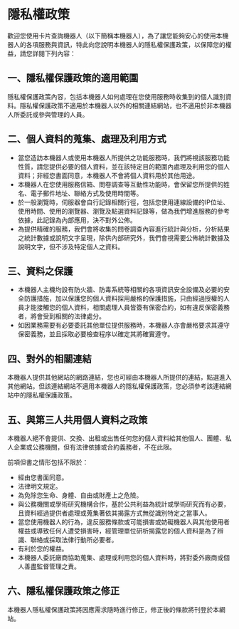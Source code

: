 # 隱私權政策

歡迎您使用卡片查詢機器人（以下簡稱本機器人），為了讓您能夠安心的使用本機器人的各項服務與資訊，特此向您說明本機器人的隱私權保護政策，以保障您的權益，請您詳閱下列內容：

## 一、隱私權保護政策的適用範圍  

隱私權保護政策內容，包括本機器人如何處理在您使用服務時收集到的個人識別資料。隱私權保護政策不適用於本機器人以外的相關連結網站，也不適用於非本機器人所委託或參與管理的人員。

## 二、個人資料的蒐集、處理及利用方式

* 當您造訪本機器人或使用本機器人所提供之功能服務時，我們將視該服務功能性質，請您提供必要的個人資料，並在該特定目的範圍內處理及利用您的個人資料；非經您書面同意，本機器人不會將個人資料用於其他用途。
* 本機器人在您使用服務信箱、問卷調查等互動性功能時，會保留您所提供的姓名、電子郵件地址、聯絡方式及使用時間等。
* 於一般瀏覽時，伺服器會自行記錄相關行徑，包括您使用連線設備的IP位址、使用時間、使用的瀏覽器、瀏覽及點選資料記錄等，做為我們增進服務的參考依據，此記錄為內部應用，決不對外公佈。
* 為提供精確的服務，我們會將收集的問卷調查內容進行統計與分析，分析結果之統計數據或說明文字呈現，除供內部研究外，我們會視需要公佈統計數據及說明文字，但不涉及特定個人之資料。

## 三、資料之保護

* 本機器人主機均設有防火牆、防毒系統等相關的各項資訊安全設備及必要的安全防護措施，加以保護您的個人資料採用嚴格的保護措施，只由經過授權的人員才能接觸您的個人資料，相關處理人員皆簽有保密合約，如有違反保密義務者，將會受到相關的法律處分。
* 如因業務需要有必要委託其他單位提供服務時，本機器人亦會嚴格要求其遵守保密義務，並且採取必要檢查程序以確定其將確實遵守。

## 四、對外的相關連結  

本機器人提供其他網站的網路連結，您也可經由本機器人所提供的連結，點選進入其他網站。但該連結網站不適用本機器人的隱私權保護政策，您必須參考該連結網站中的隱私權保護政策。

## 五、與第三人共用個人資料之政策

本機器人絕不會提供、交換、出租或出售任何您的個人資料給其他個人、團體、私人企業或公務機關，但有法律依據或合約義務者，不在此限。

前項但書之情形包括不限於：

* 經由您書面同意。
* 法律明文規定。
* 為免除您生命、身體、自由或財產上之危險。
* 與公務機關或學術研究機構合作，基於公共利益為統計或學術研究而有必要，且資料經過提供者處理或蒐集著依其揭露方式無從識別特定之當事人。
* 當您使用機器人的行為，違反服務條款或可能損害或妨礙機器人與其他使用者權益或導致任何人遭受損害時，經管理單位研析揭露您的個人資料是為了辨識、聯絡或採取法律行動所必要者。
* 有利於您的權益。
* 本機器人委託廠商協助蒐集、處理或利用您的個人資料時，將對委外廠商或個人善盡監督管理之責。

## 六、隱私權保護政策之修正

本機器人隱私權保護政策將因應需求隨時進行修正，修正後的條款將刊登於本網站。
